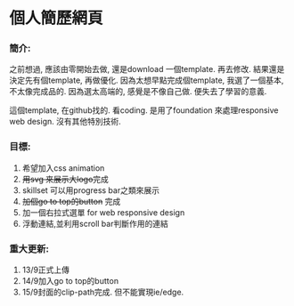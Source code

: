 # 個人簡歷網頁

### 簡介:
之前想過, 應該由零開始去做, 還是download 一個template. 再去修改. 結果還是決定先有個template, 再做優化. 因為太想早點完成個template, 我選了一個基本,不太像完成品的. 因為選太高端的, 感覺是不像自己做. 便失去了學習的意義.  
  
這個template, 在github找的. 看coding. 是用了foundation 來處理responsive web design. 沒有其他特別技術.  
  
### 目標:  
1. 希望加入css animation
1. ~~用svg 來展示大logo~~完成
1. skillset 可以用progress bar之類來展示
1. ~~加個go to top的button~~ 完成
1. 加一個右拉式選單 for web responsive design
1. 浮動連結,並利用scroll bar判斷作用的連結

### 重大更新:
1. 13/9正式上傳
1. 14/9加入go to top的button  
1. 15/9封面的clip-path完成. 但不能實現ie/edge.  
